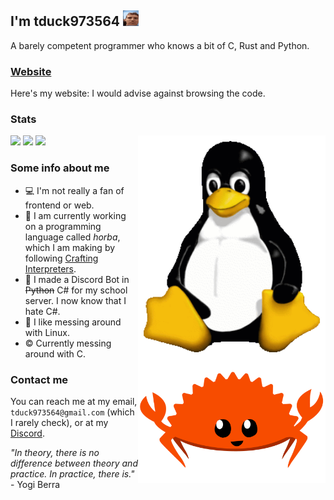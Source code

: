 ## I'm tduck973564 <img src="https://github.com/tduck973564/tduck973564/blob/main/Mfw.gif?raw=true" width=25>
A barely competent programmer who knows a bit of C, Rust and Python.

### [Website](https://tduck973564.github.io/)
Here's my website: I would advise against browsing the code.

### Stats
<img align="right" src="https://github.com/tduck973564/tduck973564/blob/main/tux.png?raw=true" width=300>
<img src="https://github-readme-stats.vercel.app/api?username=tduck973564&show_icons=true&locale=en&theme=default&layout=compact"> 
<img src="https://github-readme-stats.vercel.app/api/top-langs?username=tduck973564&show_icons=true&locale=en&theme=default">
<img align="right" src="https://github.com/tduck973564/tduck973564/blob/main/crab.png?raw=true" width=300>
<img src="https://github-readme-stats.vercel.app/api/wakatime?username=tduck973564">

### Some info about me
- 💻 I'm not really a fan of frontend or web. 
- 💬 I am currently working on a programming language called *horba*, which I am making by following [Crafting Interpreters](https://craftinginterpreters.com/).
- 🐍 I made a Discord Bot in ~~Python~~ C# for my school server. I now know that I hate C#.
- 🐧 I like messing around with Linux. 
- © Currently messing around with C.

### Contact me
You can reach me at my email, `tduck973564@gmail.com` (which I rarely check), or at my [Discord](https://discordapp.com/users/427702345879781377).


_"In theory, there is no difference between theory and practice. In practice, there is."_ - Yogi Berra
<!--
**tduck973564/tduck973564** is a ✨ _special_ ✨ repository because its `README.md` (this file) appears on your GitHub profile.

Here are some ideas to get you started:

- 🔭 I’m currently working on ...
- 🌱 I’m currently learning ...
- 👯 I’m looking to collaborate on ...
- 🤔 I’m looking for help with ...
- 💬 Ask me about ...
- 📫 How to reach me: ...
- 😄 Pronouns: ...
- ⚡ Fun fact: ...
-
